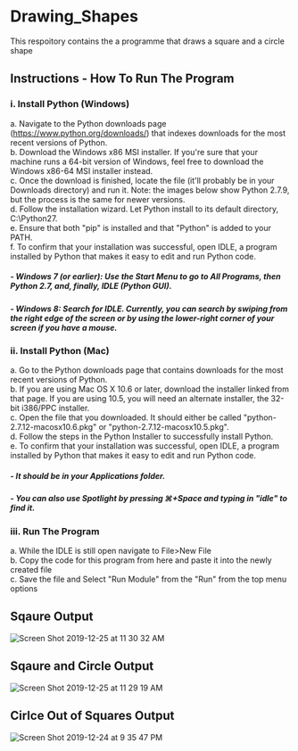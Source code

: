 # Drawing_Shapes
This respoitory contains the a programme that draws a square and a circle shape<br>

## Instructions - How To Run The Program
### i. Install Python (Windows)
a. Navigate to the Python downloads page (https://www.python.org/downloads/) that indexes downloads for the most recent versions of Python.<br>
b. Download the Windows x86 MSI installer. If you're sure that your machine runs a 64-bit version of Windows, feel free to download the Windows x86-64 MSI installer instead.<br>
c. Once the download is finished, locate the file (it'll probably be in your Downloads directory) and run it. Note: the images below show Python 2.7.9, but the process is the same for newer versions.<br>
d. Follow the installation wizard. Let Python install to its default directory, C:\Python27\.<br>
e. Ensure that both "pip" is installed and that "Python" is added to your PATH.<br>
f. To confirm that your installation was successful, open IDLE, a program installed by Python that makes it easy to edit and run Python code.<br>
##### - Windows 7 (or earlier): Use the Start Menu to go to All Programs, then Python 2.7, and, finally, IDLE (Python GUI).
##### - Windows 8: Search for IDLE. Currently, you can search by swiping from the right edge of the screen or by using the lower-right corner of your screen if you have a mouse.<br>

### ii. Install Python (Mac)
a. Go to the Python downloads page that contains downloads for the most recent versions of Python.<br>
b. If you are using Mac OS X 10.6 or later, download the installer linked from that page. If you are using 10.5, you will need an alternate installer, the 32-bit i386/PPC installer.<br>
c. Open the file that you downloaded. It should either be called "python-2.7.12-macosx10.6.pkg" or "python-2.7.12-macosx10.5.pkg".<br>
d. Follow the steps in the Python Installer to successfully install Python.<br>
e. To confirm that your installation was successful, open IDLE, a program installed by Python that makes it easy to edit and run Python code.
##### - It should be in your Applications folder.
##### - You can also use Spotlight by pressing ⌘+Space and typing in "idle" to find it.<br>
### iii. Run The Program
a. While the IDLE is still open navigate to File>New File<br>
b. Copy the code for this program from here and paste it into the newly created file<br>
c. Save the file and Select "Run Module" from the "Run" from the top menu options<br>

## Sqaure Output
![Screen Shot 2019-12-25 at 11 30 32 AM](https://user-images.githubusercontent.com/13493736/71449446-fc577380-2709-11ea-94fb-1bd98a2f87b6.png)

## Sqaure and Circle Output
![Screen Shot 2019-12-25 at 11 29 19 AM](https://user-images.githubusercontent.com/13493736/71449434-d29e4c80-2709-11ea-8080-d4acbcaf1d0f.png)

## Cirlce Out of Squares Output
![Screen Shot 2019-12-24 at 9 35 47 PM](https://user-images.githubusercontent.com/13493736/71432399-a3022c80-2696-11ea-99e1-91098565bb2d.png)

